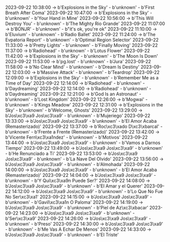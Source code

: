 2023-09-22 10:38:00 -> b'Explosions in the Sky' - b'unknown' - b'First Breath After Coma'
2023-09-22 10:47:00 -> b'Explosions in the Sky' - b'unknown' - b'Your Hand in Mine'
2023-09-22 10:56:00 -> b'This Will Destroy You' - b'unknown' - b'The Mighty Rio Grande'
2023-09-22 11:07:00 -> b'BONJR' - b'unknown' - b"it's ok, you're ok"
2023-09-22 11:10:00 -> b'Eluvium' - b'unknown' - b'Radio Ballet'
2023-09-22 11:24:00 -> b'The Evpatoria Report' - b'unknown' - b'Optimal Region Selector'
2023-09-22 11:33:00 -> b'Pretty Lights' - b'unknown' - b'Finally Moving'
2023-09-22 11:37:00 -> b'Radiohead' - b'unknown' - b'Lotus Flower'
2023-09-22 11:42:00 -> b'Explosions in the Sky' - b'unknown' - b'The Moon Is Down'
2023-09-22 11:53:00 -> b'pg.lost' - b'unknown' - b'Jura'
2023-09-22 11:58:00 -> b'No Clear Mind' - b'unknown' - b'Dream Is Destiny'
2023-09-22 12:03:00 -> b'Massive Attack' - b'unknown' - b'Teardrop'
2023-09-22 12:09:00 -> b'Explosions in the Sky' - b'unknown' - b'Remember Me as a Time of Day'
2023-09-22 12:14:00 -> b'Radiohead' - b'unknown' - b'Daydreaming'
2023-09-22 12:14:00 -> b'Radiohead' - b'unknown' - b'Daydreaming'
2023-09-22 12:21:00 -> b'God Is an Astronaut' - b'unknown' - b'Lost Kingdom'
2023-09-22 12:26:00 -> b'Mogwai' - b'unknown' - b'Kings Meadow'
2023-09-22 12:31:00 -> b'Explosions in the Sky' - b'unknown' - b'Welcome, Ghosts'
2023-09-22 13:29:00 -> b'Jos\xc3\xa9 Jos\xc3\xa9' - b'unknown' - b'Mujeriego'
2023-09-22 13:33:00 -> b'Jos\xc3\xa9 Jos\xc3\xa9' - b'unknown' - b'El Amor Acaba (Remasterizado)'
2023-09-22 13:37:00 -> b'Roc\xc3\xado D\xc3\xbarcal' - b'unknown' - b'Frente a Frente (Remasterizado)'
2023-09-22 13:42:00 -> b'Vicente Fern\xc3\xa1ndez' - b'unknown' - b'Motivos'
2023-09-22 13:44:00 -> b'Jos\xc3\xa9 Jos\xc3\xa9' - b'unknown' - b'Vamos a Darnos Tiempo'
2023-09-22 13:49:00 -> b'Jos\xc3\xa9 Jos\xc3\xa9' - b'unknown' - b'He Renunciado a Ti'
2023-09-22 13:53:00 -> b'Jos\xc3\xa9 Jos\xc3\xa9' - b'unknown' - b'La Nave Del Olvido'
2023-09-22 13:56:00 -> b'Jos\xc3\xa9 Jos\xc3\xa9' - b'unknown' - b'Almohada'
2023-09-22 14:00:00 -> b'Jos\xc3\xa9 Jos\xc3\xa9' - b'unknown' - b'El Amor Acaba (Remasterizado)'
2023-09-22 14:04:00 -> b'Jos\xc3\xa9 Jos\xc3\xa9' - b'unknown' - b'Y Qui\xc3\xa9n Puede Ser?'
2023-09-22 14:08:00 -> b'Jos\xc3\xa9 Jos\xc3\xa9' - b'unknown' - b'El Amar y el Querer'
2023-09-22 14:12:00 -> b'Jos\xc3\xa9 Jos\xc3\xa9' - b'unknown' - b'Lo Que No Fue No Ser\xc3\xa1'
2023-09-22 14:15:00 -> b'Jos\xc3\xa9 Jos\xc3\xa9' - b'unknown' - b'Gavil\xc3\xa1n O Paloma'
2023-09-22 14:19:00 -> b'Jos\xc3\xa9 Jos\xc3\xa9' - b'unknown' - b'Piel de Az\xc3\xbacar'
2023-09-22 14:23:00 -> b'Jos\xc3\xa9 Jos\xc3\xa9' - b'unknown' - b'Ser\xc3\xa9'
2023-09-22 14:26:00 -> b'Jos\xc3\xa9 Jos\xc3\xa9' - b'unknown' - b'Preso'
2023-09-22 14:30:00 -> b'Jos\xc3\xa9 Jos\xc3\xa9' - b'unknown' - b'Me Vas A Echar De Menos'
2023-09-22 14:33:00 -> b'Jos\xc3\xa9 Jos\xc3\xa9' - b'unknown' - b'El Triste'
